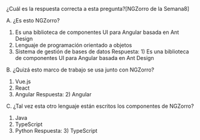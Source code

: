 ¿Cuál es la respuesta correcta a esta pregunta?[NGZorro de la Semana8] 

A. ¿Es esto NGZorro?

1) Es una biblioteca de componentes UI para Angular basada en Ant Design
2) Lenguaje de programación orientado a objetos
3) Sistema de gestión de bases de datos
Respuesta: 1) Es una biblioteca de componentes UI para Angular basada en Ant Design
 
B. ¿Quizá esto marco de trabajo se usa junto con NGZorro?

1) Vue.js
2) React
3) Angular
Respuesta: 2) Angular

C. ¿Tal vez esta otro lenguaje están escritos los componentes de NGZorro?

1) Java
2) TypeScript
3) Python
Respuesta: 3) TypeScript